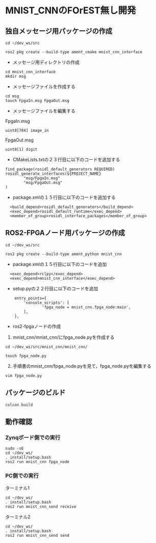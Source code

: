 # MNIST_CNNのFOrEST無し開発


## 独自メッセージ用パッケージの作成
`cd ~/dev_ws/src`

`ros2 pkg create --build-type ament_cmake mnist_cnn_interface`

- メッセージ用ディレクトリの作成

```
cd mnist_cnn_interface
mkdir msg
```

- メッセージファイルを作成する

```
cd msg
touch FpgaIn.msg FpgaOut.msg
```

- メッセージファイルを編集する

FpgaIn.msg
```
uint8[784] image_in
```

FpgaOut.msg
```
uint8[1] digit
```

- CMakeLists.txtの２３行目に以下のコードを追加する
```
find_package(rosidl_default_generators REQUIRED)
rosidl_generate_interfaces(${PROJECT_NAME}
        "msg/FpgaIn.msg"
        "msg/FpgaOut.msg"
)
```

- package.xmlの１５行目に以下のコードを追加する
```
  <build_depend>rosidl_default_generators</build_depend>
  <exec_depend>rosidl_default_runtime</exec_depend>
  <member_of_group>rosidl_interface_packages</member_of_group>
```


## ROS2-FPGAノード用パッケージの作成

`cd ~/dev_ws/src`

`ros2 pkg create --build-type ament_python mnist_cnn`

- package.xmlの１５行目に以下のコードを追加
```
  <exec_depend>rclpy</exec_depend>
  <exec_depend>mnist_cnn_interface</exec_depend>
```

- setup.pyの２２行目に以下のコードを追加
```
    entry_points={
        'console_scripts': [
                'fpga_node = mnist_cnn.fpga_node:main',
        ],
    },
```

- ros2-fpgaノードの作成

1. mnist_cnn/mnist_cnn/にfpga_node.pyを作成する

 `cd ~/dev_ws/src/mnist_cnn/mnist_cnn/`
 
`touch fpga_node.py`

2. 手順書のmnist_cnn/fpga_node.pyを見て，fpga_node.pyを編集する

`vim fpga_node.py`



## パッケージのビルド
`colcon build`

## 動作確認

### Zynqボード側での実行
```
sudo -sE
cd ~/dev_ws/
. install/setup.bash
ros2 run mnist_cnn fpga_node
```


### PC側での実行
ターミナル1
```
cd ~/dev_ws/
. install/setup.bash
ros2 run mnist_cnn_send receive
```

ターミナル2
```
cd ~/dev_ws/
. install/setup.bash
ros2 run mnist_cnn_send send
```
